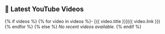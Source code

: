 ## 🎥 Latest YouTube Videos

{% if videos %}
{% for video in videos %}- [{{ video.title }}]({{ video.link }})
{% endfor %}
{% else %}
_No recent videos available._
{% endif %}
